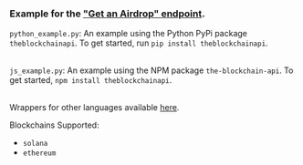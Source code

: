 ### Example for the <a href="https://docs.blockchainapi.com/#operation/solanaGetAirdrop">"Get an Airdrop" endpoint</a>.

`python_example.py`: An example using the Python PyPi package `theblockchainapi`. To get started, run `pip install theblockchainapi`.<br/><br/>

`js_example.py`: An example using the NPM package `the-blockchain-api`. To get started, `npm install theblockchainapi`.<br/><br/>

Wrappers for other languages available <a href="https://docs.blockchainapi.com/#section/SDKs-API-Wrappers">here</a>.

Blockchains Supported:
- `solana`
- `ethereum`